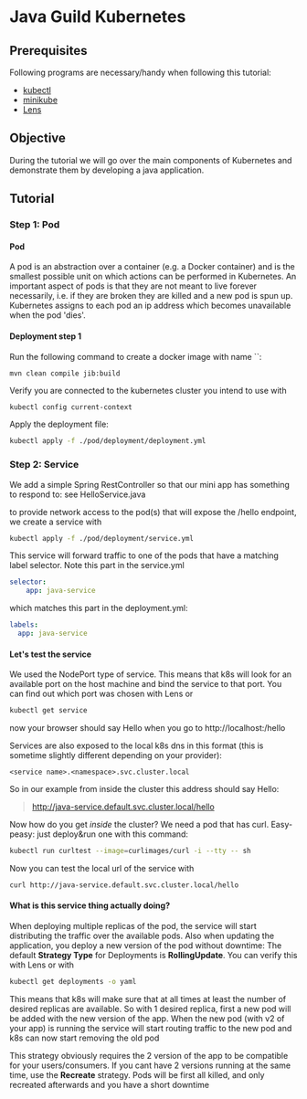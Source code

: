 # Java Guild Kubernetes

## Prerequisites

Following programs are necessary/handy when following this tutorial:

* [kubectl](https://kubernetes.io/docs/tasks/tools/)
* [minikube](https://kubernetes.io/docs/tasks/tools/)
* [Lens](https://k8slens.dev/)

## Objective

During the tutorial we will go over the main components of Kubernetes and demonstrate them by developing a java
application.

## Tutorial

### Step 1: Pod

#### Pod

A pod is an abstraction over a container (e.g. a Docker container) and is the smallest possible unit on which actions can be performed in Kubernetes.
An important aspect of pods is that they are not meant to live forever necessarily, i.e. if they are broken they are killed and a new pod is spun up.
Kubernetes assigns to each pod an ip address which becomes unavailable when the pod 'dies'.

####

#### Deployment step 1

Run the following command to create a docker image with name ``:
```
mvn clean compile jib:build
```

[//]: # (mvn clean compile jib:build is used to push to a registry)

Verify you are connected to the kubernetes cluster you intend to use with
```bash
kubectl config current-context
```

Apply the deployment file:
```bash
kubectl apply -f ./pod/deployment/deployment.yml
```

### Step 2: Service

We add a simple Spring RestController so that our mini app has something to respond to: see HelloService.java

to provide network access to the pod(s) that will expose the /hello endpoint, we create a service with

```bash
kubectl apply -f ./pod/deployment/service.yml
```

This service will forward traffic to one of the pods that have a matching label selector. Note this part in the service.yml

```yaml
selector:
    app: java-service
```

which matches this part in the deployment.yml:

```yaml
labels:
  app: java-service
```

#### Let's test the service

We used the NodePort type of service.
This means that k8s will look for an available port on the host machine and bind the service to that port.
You can find out which port was chosen with Lens or 

```bash
kubectl get service
```

now your browser should say Hello when you go to http://localhost:<port>/hello

Services are also exposed to the local k8s dns in this format (this is sometime slightly different depending on your provider):

```
<service name>.<namespace>.svc.cluster.local
```

So in our example from inside the cluster this address should say Hello:
> http://java-service.default.svc.cluster.local/hello

Now how do you get *inside* the cluster?
We need a pod that has curl. Easy-peasy: just deploy&run one with this command:

```bash
kubectl run curltest --image=curlimages/curl -i --tty -- sh
```

Now you can test the local url of the service with

```bash
curl http://java-service.default.svc.cluster.local/hello
```

#### What is this service thing actually doing?

When deploying multiple replicas of the pod, the service will start distributing the traffic over the available pods.
Also when updating the application, you deploy a new version of the pod without downtime:
The default **Strategy Type** for Deployments is **RollingUpdate**. You can verify this with Lens or with 

```bash
kubectl get deployments -o yaml
```

This means that k8s will make sure that at all times at least the number of desired replicas are available.
So with 1 desired replica, first a new pod will be added with the new version of the app. 
When the new pod (with v2 of your app) is running the service will start routing traffic to the new pod and k8s can now start removing the old pod

This strategy obviously requires the 2 version of the app to be compatible for your users/consumers.
If you cant have 2 versions running at the same time, use the **Recreate** strategy. Pods will be first all killed, and only recreated afterwards and you have a short downtime

